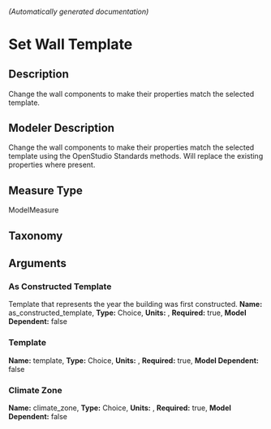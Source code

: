 

###### (Automatically generated documentation)

# Set Wall Template

## Description
Change the wall components to make their properties match the selected template.

## Modeler Description
Change the wall components to make their properties match the selected template using the OpenStudio Standards methods.  Will replace the existing properties where present.

## Measure Type
ModelMeasure

## Taxonomy


## Arguments


### As Constructed Template
Template that represents the year the building was first constructed.
**Name:** as_constructed_template,
**Type:** Choice,
**Units:** ,
**Required:** true,
**Model Dependent:** false

### Template

**Name:** template,
**Type:** Choice,
**Units:** ,
**Required:** true,
**Model Dependent:** false

### Climate Zone

**Name:** climate_zone,
**Type:** Choice,
**Units:** ,
**Required:** true,
**Model Dependent:** false




